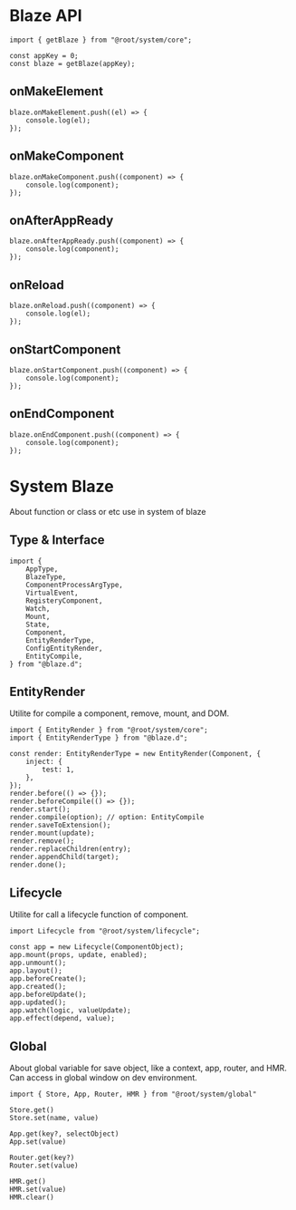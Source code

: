 # Blaze API

```tsx
import { getBlaze } from "@root/system/core";

const appKey = 0;
const blaze = getBlaze(appKey);
```

## onMakeElement

```tsx
blaze.onMakeElement.push((el) => {
	console.log(el);
});
```

## onMakeComponent

```tsx
blaze.onMakeComponent.push((component) => {
	console.log(component);
});
```

## onAfterAppReady

```tsx
blaze.onAfterAppReady.push((component) => {
	console.log(component);
});
```

## onReload

```tsx
blaze.onReload.push((component) => {
	console.log(el);
});
```

## onStartComponent

```tsx
blaze.onStartComponent.push((component) => {
	console.log(component);
});
```

## onEndComponent

```tsx
blaze.onEndComponent.push((component) => {
	console.log(component);
});
```

# System Blaze

About function or class or etc use in system of blaze

## Type & Interface

```tsx
import {
	AppType,
	BlazeType,
	ComponentProcessArgType,
	VirtualEvent,
	RegisteryComponent,
	Watch,
	Mount,
	State,
	Component,
	EntityRenderType,
	ConfigEntityRender,
	EntityCompile,
} from "@blaze.d";
```

## EntityRender

Utilite for compile a component, remove, mount, and DOM.

```tsx
import { EntityRender } from "@root/system/core";
import { EntityRenderType } from "@blaze.d";

const render: EntityRenderType = new EntityRender(Component, {
	inject: {
		test: 1,
	},
});
render.before(() => {});
render.beforeCompile(() => {});
render.start();
render.compile(option); // option: EntityCompile
render.saveToExtension();
render.mount(update);
render.remove();
render.replaceChildren(entry);
render.appendChild(target);
render.done();
```

## Lifecycle

Utilite for call a lifecycle function of component.

```tsx
import Lifecycle from "@root/system/lifecycle";

const app = new Lifecycle(ComponentObject);
app.mount(props, update, enabled);
app.unmount();
app.layout();
app.beforeCreate();
app.created();
app.beforeUpdate();
app.updated();
app.watch(logic, valueUpdate);
app.effect(depend, value);
```

## Global

About global variable for save object, like a context, app, router, and HMR. Can access in global window on dev environment.

```tsx
import { Store, App, Router, HMR } from "@root/system/global"

Store.get()
Store.set(name, value)

App.get(key?, selectObject)
App.set(value)

Router.get(key?)
Router.set(value)

HMR.get()
HMR.set(value)
HMR.clear()
```
